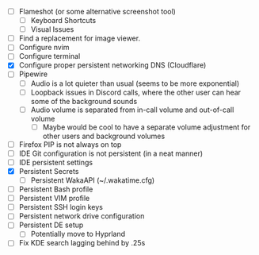 - [ ] Flameshot (or some alternative screenshot tool)
	- [ ] Keyboard Shortcuts
    - [ ] Visual Issues
- [ ] Find a replacement for image viewer.
- [ ] Configure nvim
- [ ] Configure terminal
- [x] Configure proper persistent networking DNS (Cloudflare)
- [ ] Pipewire
  - [ ] Audio is a lot quieter than usual (seems to be more exponential)
  - [ ] Loopback issues in Discord calls, where the other user can hear some of the background sounds
  - [ ] Audio volume is separated from in-call volume and out-of-call volume
    - [ ] Maybe would be cool to have a separate volume adjustment for other users and background volumes
- [ ] Firefox PIP is not always on top
- [ ] IDE Git configuration is not persistent (in a neat manner)
- [ ] IDE persistent settings
- [x] Persistent Secrets
  - [ ] Persistent WakaAPI (~/.wakatime.cfg)
- [ ] Persistent Bash profile
- [ ] Persistent VIM profile
- [ ] Persistent SSH login keys
- [ ] Persistent network drive configuration
- [ ] Persistent DE setup
  - [ ] Potentially move to Hyprland
- [ ] Fix KDE search lagging behind by .25s

